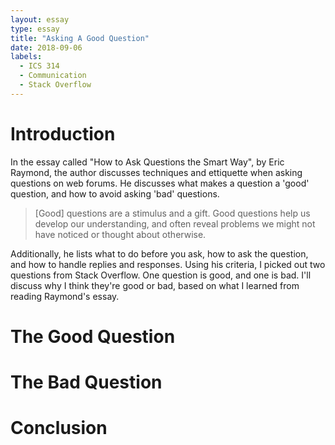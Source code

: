 ```yaml
---
layout: essay
type: essay
title: "Asking A Good Question"
date: 2018-09-06
labels:
  - ICS 314
  - Communication
  - Stack Overflow
---
```

# Introduction

In the essay called "How to Ask Questions the Smart Way", by Eric Raymond, the author discusses techniques and ettiquette when asking questions on web forums. He discusses what makes a question a 'good' question, and how to avoid asking 'bad' questions.

> \[Good] questions are a stimulus and a gift. Good questions help us develop our understanding, and often reveal problems we might not have noticed or thought about otherwise.

Additionally, he lists what to do before you ask, how to ask the question, and how to handle replies and responses. Using his criteria, I picked out two questions from Stack Overflow. One question is good, and one is bad. I'll discuss why I think they're good or bad, based on what I learned from reading Raymond's essay.

# The Good Question

# The Bad Question

# Conclusion


